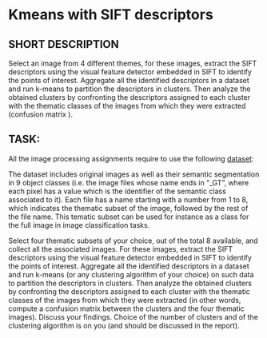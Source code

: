 # Kmeans with SIFT descriptors

## SHORT DESCRIPTION

Select an image from 4 different themes, for these images, extract the SIFT descriptors using the visual feature detector embedded in SIFT to identify the points of interest. Aggregate all the identified descriptors in a dataset and run k-means to partition the descriptors in clusters. Then analyze the obtained clusters by confronting the descriptors assigned to each cluster with the thematic classes of the images from which they were extracted (confusion matrix ). 


## TASK:

All the image processing assignments require to use the following [dataset](http://download.microsoft.com/download/A/1/1/A116CD80-5B79-407E-B5CE-3D5C6ED8B0D5/msrc_objcategimagedatabase_v1.zip):

The dataset includes original images as well as their semantic segmentation in 9 object classes (i.e. the image files whose name ends  in “_GT”, where each pixel has a value which is the identifier of the semantic class associated to it).  Each file has a name starting with a number from 1 to 8, which indicates the thematic subset of the image, followed by the rest of the file name. This tematic subset can be used for instance as a class for the full image in image classification tasks.

Select four thematic subsets of your choice, out of the total 8 available, and collect all the associated images. For these images, extract the SIFT descriptors using the visual feature detector embedded in SIFT to identify the points of interest. Aggregate all the identified descriptors in a dataset and run k-means (or any clustering algorithm of your choice) on such data to partition the descriptors in clusters. Then analyze the obtained clusters by confronting the descriptors assigned to each cluster with the thematic classes of the images from which they were extracted (in other words, compute a confusion matrix between the clusters and the four thematic images). Discuss your findings. Choice of the number of clusters and of the clustering algorithm is on you (and should be discussed in the report).
